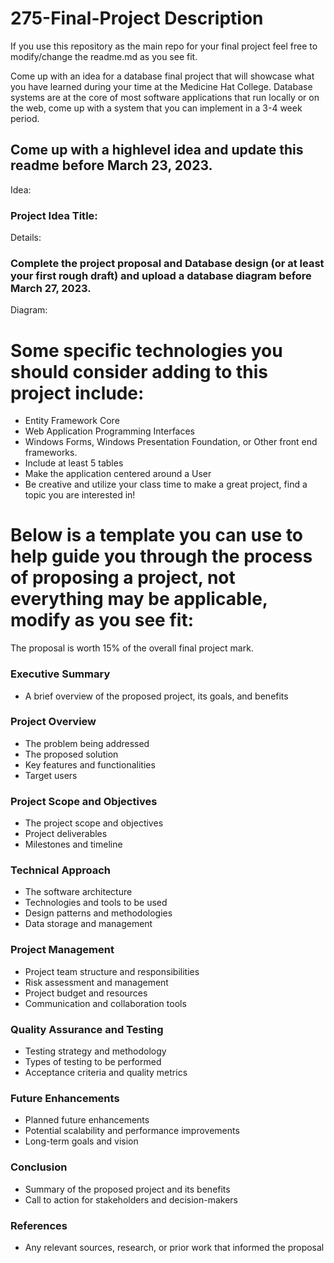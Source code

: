 # 275-Final-Project Description

If you use this repository as the main repo for your final project feel free to modify/change the readme.md as you see fit.

Come up with an idea for a database final project that will showcase what you have learned during your time at the Medicine Hat College.  Database systems are at the core of most software applications that run locally or on the web, come up with a system that you can implement in a 3-4 week period.

## Come up with a highlevel idea and update this readme before March 23, 2023.

Idea:

### Project Idea Title:

Details:

### Complete the project proposal and Database design (or at least your first rough draft) and upload a database diagram before March 27, 2023.

Diagram:

# Some specific technologies you should consider adding to this project include:
- Entity Framework Core
- Web Application Programming Interfaces
- Windows Forms, Windows Presentation Foundation, or Other front end frameworks.
- Include at least 5 tables
- Make the application centered around a User
- Be creative and utilize your class time to make a great project, find a topic you are interested in!

# Below is a template you can use to help guide you through the process of proposing a project, not everything may be applicable, modify as you see fit:

The proposal is worth 15% of the overall final project mark.

### Executive Summary
- A brief overview of the proposed project, its goals, and benefits
### Project Overview
- The problem being addressed
- The proposed solution
- Key features and functionalities
- Target users
### Project Scope and Objectives
- The project scope and objectives
- Project deliverables
- Milestones and timeline
### Technical Approach
- The software architecture
- Technologies and tools to be used
- Design patterns and methodologies
- Data storage and management
### Project Management
- Project team structure and responsibilities
- Risk assessment and management
- Project budget and resources
- Communication and collaboration tools
### Quality Assurance and Testing
- Testing strategy and methodology
- Types of testing to be performed
- Acceptance criteria and quality metrics
### Future Enhancements
- Planned future enhancements
- Potential scalability and performance improvements
- Long-term goals and vision
### Conclusion
- Summary of the proposed project and its benefits
- Call to action for stakeholders and decision-makers
### References
- Any relevant sources, research, or prior work that informed the proposal

